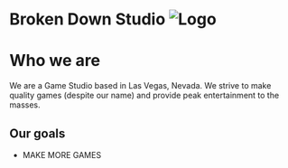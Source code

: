 
# Broken Down Studio  ![Logo](https://raw.githubusercontent.com/Broke-Down-Studio/Who-Are-We/main/Assets/Brand/Logo.png)


# Who we are
We are a Game Studio based in Las Vegas, Nevada. We strive to make quality games (despite our name) and provide peak entertainment to  the masses.


## Our goals

- MAKE MORE GAMES



